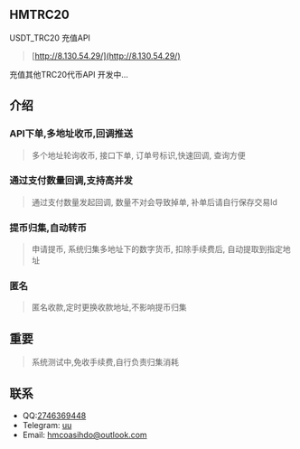 ## HMTRC20

USDT_TRC20 充值API
> [http://8.130.54.29/](http://8.130.54.29/)

充值其他TRC20代币API  开发中...

## 介绍
### API下单,多地址收币,回调推送
>多个地址轮询收币, 接口下单, 订单号标识,快速回调, 查询方便

### 通过支付数量回调,支持高并发
> 通过支付数量发起回调, 数量不对会导致掉单, 补单后请自行保存交易Id

### 提币归集,自动转币
> 申请提币, 系统归集多地址下的数字货币, 扣除手续费后, 自动提取到指定地址

### 匿名
>匿名收款,定时更换收款地址,不影响提币归集


## 重要
> 系统测试中,免收手续费,自行负责归集消耗


## 联系

- QQ:[2746369448](https://wpa.qq.com/msgrd?v=3&uin=2746369448&site=qq&menu=yes)
- Telegram: [uu](https://t.me/hmcoinservice)
- Email: hmcoasihdo@outlook.com
